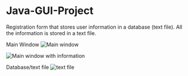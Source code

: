 # Java-GUI-Project
Registration form that stores user information in a database (text file).
All the information is stored in a text file.

Main Window
![Main window](https://user-images.githubusercontent.com/50056973/74661315-fde86980-5197-11ea-8a48-772ef2ad5a5d.png)


![Main window with information](https://user-images.githubusercontent.com/50056973/74661336-08a2fe80-5198-11ea-9a22-8274a259ae7e.png)


Database/text file
![text file](https://user-images.githubusercontent.com/50056973/74661354-12c4fd00-5198-11ea-9232-cc1862fb63f1.png)
